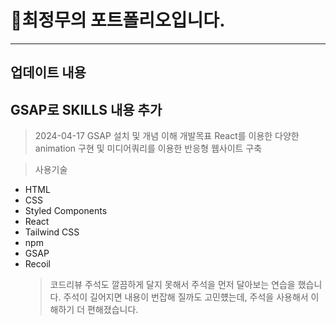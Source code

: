 # 👤최정무의 포트폴리오입니다.

---

## 업데이트 내용

## GSAP로 SKILLS 내용 추가

> 2024-04-17
> GSAP 설치 및 개념 이해
> 개발목표
> React를 이용한 다양한 animation 구현 및 미디어쿼리를 이용한 반응형 웹사이트 구축

> 사용기술

- HTML
- CSS
- Styled Components
- React
- Tailwind CSS
- npm
- GSAP
- Recoil
  > 코드리뷰
  > 주석도 깔끔하게 달지 못해서 주석을 먼저 달아보는 연습을 했습니다.
  > 주석이 길어지면 내용이 번잡해 질까도 고민헀는데, 주석을 사용해서 이해하기 더 편해졌습니다.
